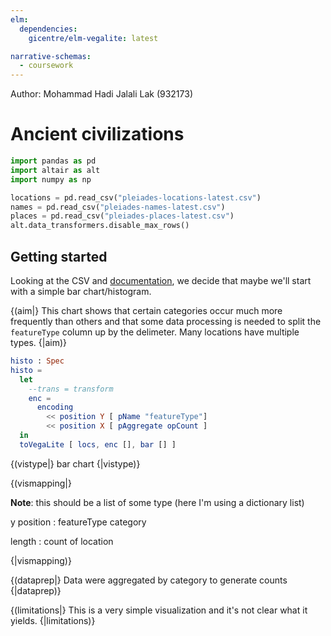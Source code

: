 ```yaml
---
elm:
  dependencies:
    gicentre/elm-vegalite: latest

narrative-schemas:
  - coursework
---
```


Author: Mohammad Hadi Jalali Lak (932173)

# Ancient civilizations

```python {l=hidden}
import pandas as pd
import altair as alt
import numpy as np
```

```python {l=hidden}
locations = pd.read_csv("pleiades-locations-latest.csv")
names = pd.read_csv("pleiades-names-latest.csv")
places = pd.read_csv("pleiades-places-latest.csv")
alt.data_transformers.disable_max_rows()
```

## Getting started

Looking at the CSV and [documentation](http://atlantides.org/downloads/pleiades/dumps/README.txt), we decide that maybe we'll start with a simple bar chart/histogram.

{(aim|}
This chart shows that certain categories occur much more frequently than others and that
some data processing is needed to split the `featureType` column up by the delimeter.
Many locations have multiple types.
{|aim)}

```elm {v}
histo : Spec
histo =
  let
    --trans = transform
    enc =
      encoding
        << position Y [ pName "featureType"]
        << position X [ pAggregate opCount ]
  in
  toVegaLite [ locs, enc [], bar [] ]
```

{(vistype|}
bar chart
{|vistype)}

{(vismapping|}

**Note**: this should be a list of some type (here I'm using a dictionary list)

y position
: featureType category

length
: count of location

{|vismapping)}

{(dataprep|}
Data were aggregated by category to generate counts
{|dataprep)}

{(limitations|}
This is a very simple visualization and it's not clear what it yields.
{|limitations)}
